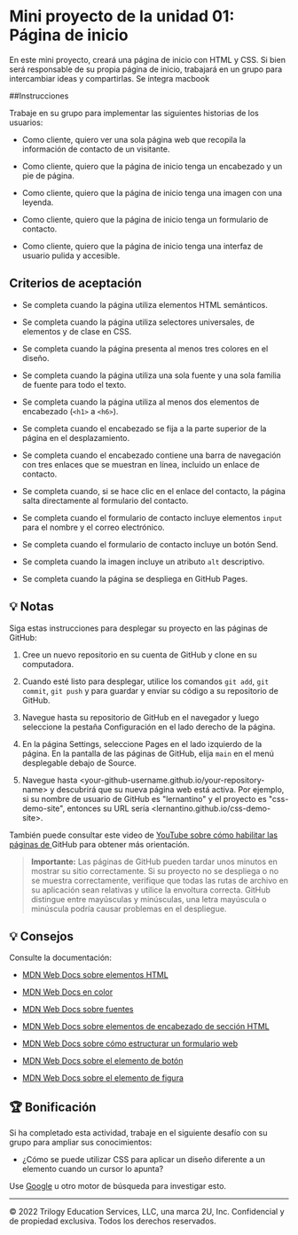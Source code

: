# Mini proyecto de la unidad 01: Página de inicio


En este mini proyecto, creará una página de inicio con HTML y CSS. Si bien será responsable de su propia página de inicio, trabajará en un grupo para intercambiar ideas y compartirlas.
Se integra macbook

##Instrucciones

Trabaje en su grupo para implementar las siguientes historias de los usuarios:

* Como cliente, quiero ver una sola página web que recopila la información de contacto de un visitante.

* Como cliente, quiero que la página de inicio tenga un encabezado y un pie de página.

* Como cliente, quiero que la página de inicio tenga una imagen con una leyenda.

* Como cliente, quiero que la página de inicio tenga un formulario de contacto.

* Como cliente, quiero que la página de inicio tenga una interfaz de usuario pulida y accesible.

## Criterios de aceptación

* Se completa cuando la página utiliza elementos HTML semánticos.

* Se completa cuando la página utiliza selectores universales, de elementos y de clase en CSS.

* Se completa cuando la página presenta al menos tres colores en el diseño.

* Se completa cuando la página utiliza una sola fuente y una sola familia de fuente para todo el texto.

* Se completa cuando la página utiliza al menos dos elementos de encabezado (`<h1>` a `<h6>`).

* Se completa cuando el encabezado se fija a la parte superior de la página en el desplazamiento.

* Se completa cuando el encabezado contiene una barra de navegación con tres enlaces que se muestran en línea, incluido un enlace de contacto.

* Se completa cuando, si se hace clic en el enlace del contacto, la página salta directamente al formulario del contacto.

* Se completa cuando el formulario de contacto incluye elementos `input` para el nombre y el correo electrónico.

* Se completa cuando el formulario de contacto incluye un botón Send.

* Se completa cuando la imagen incluye un atributo `alt` descriptivo.

* Se completa cuando la página se despliega en GitHub Pages.

## 💡 Notas

Siga estas instrucciones para desplegar su proyecto en las páginas de GitHub:

1. Cree un nuevo repositorio en su cuenta de GitHub y clone en su computadora.

2. Cuando esté listo para desplegar, utilice los comandos `git add`, `git commit`, `git push` y para guardar y enviar su código a su repositorio de GitHub.

3. Navegue hasta su repositorio de GitHub en el navegador y luego seleccione la pestaña Configuración en el lado derecho de la página.

4. En la página Settings, seleccione Pages en el lado izquierdo de la página. En la pantalla de las páginas de GitHub, elija `main` en el menú desplegable debajo de Source.

5. Navegue hasta <your-github-username.github.io/your-repository-name> y descubrirá que su nueva página web está activa. Por ejemplo, si su nombre de usuario de GitHub es "lernantino" y el proyecto es "css-demo-site", entonces su URL sería <lernantino.github.io/css-demo-site>.

También puede consultar este video de [YouTube sobre cómo habilitar las páginas de ](https://youtu.be/P4Mu1t5rIXg) GitHub para obtener más orientación.

> **Importante:** Las páginas de GitHub pueden tardar unos minutos en mostrar su sitio correctamente. Si su proyecto no se despliega o no se muestra correctamente, verifique que todas las rutas de archivo en su aplicación sean relativas y utilice la envoltura correcta. GitHub distingue entre mayúsculas y minúsculas, una letra mayúscula o minúscula podría causar problemas en el despliegue.

## 💡 Consejos

Consulte la documentación:

* [MDN Web Docs sobre elementos HTML](https://developer.mozilla.org/es/docs/Web/HTML/Element)

* [MDN Web Docs en color](https://developer.mozilla.org/es/docs/Web/CSS/color)

* [MDN Web Docs sobre fuentes](https://developer.mozilla.org/es/docs/Web/CSS/font)

* [MDN Web Docs sobre elementos de encabezado de sección HTML](https://developer.mozilla.org/es/docs/Web/HTML/Element/Heading_Elements)

* [MDN Web Docs sobre cómo estructurar un formulario web](https://developer.mozilla.org/en-US/docs/Learn/Forms/How_to_structure_a_web_form)

* [MDN Web Docs sobre el elemento de botón](https://developer.mozilla.org/en-US/docs/Web/HTML/Element/button)

* [MDN Web Docs sobre el elemento de figura](https://developer.mozilla.org/en-US/docs/Web/HTML/Element/figure)

## 🏆 Bonificación

Si ha completado esta actividad, trabaje en el siguiente desafío con su grupo para ampliar sus conocimientos:

* ¿Cómo se puede utilizar CSS para aplicar un diseño diferente a un elemento cuando un cursor lo apunta?

Use [Google](https://www.google.com) u otro motor de búsqueda para investigar esto.

---

© 2022 Trilogy Education Services, LLC, una marca 2U, Inc. Confidencial y de propiedad exclusiva. Todos los derechos reservados.
